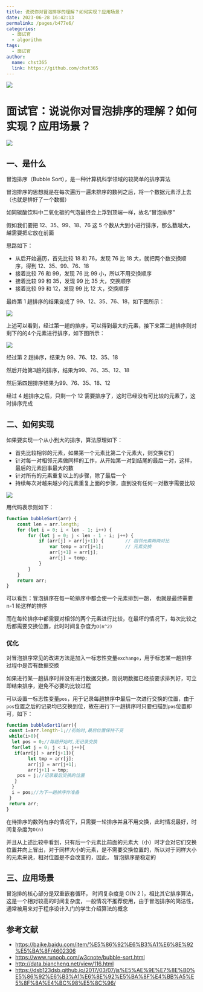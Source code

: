 ```yaml
---
title: 说说你对冒泡排序的理解？如何实现？应用场景？
date: 2023-06-28 16:42:13
permalink: /pages/b477e6/
categories: 
  - 面试官
  - algorithm
tags: 
  - 面试官
author: 
  name: chst365
  link: https://github.com/chst365
---
```

![](https://cdn.jsdelivr.net/gh/chst365/bolgImgs/imgs/topImgs/310.jpg)
# 面试官：说说你对冒泡排序的理解？如何实现？应用场景？

 ![](https://static.vue-js.com/6f5e0850-2652-11ec-a752-75723a64e8f5.png)


## 一、是什么

冒泡排序（Bubble Sort），是一种计算机科学领域的较简单的排序算法

冒泡排序的思想就是在每次遍历一遍未排序的数列之后，将一个数据元素浮上去（也就是排好了一个数据）

如同碳酸饮料中二氧化碳的气泡最终会上浮到顶端一样，故名“冒泡排序”

假如我们要把 12、35、99、18、76 这 5 个数从大到小进行排序，那么数越大，越需要把它放在前面

思路如下：

- 从后开始遍历，首先比较 18 和 76，发现 76 比 18 大，就把两个数交换顺序，得到 12、35、99、76、18
- 接着比较 76 和 99，发现 76 比 99 小，所以不用交换顺序
- 接着比较 99 和 35，发现 99 比 35 大，交换顺序
- 接着比较 99 和 12，发现 99 比 12 大，交换顺序

最终第 1 趟排序的结果变成了 99、12、35、76、18，如下图所示：

 ![](https://static.vue-js.com/7a363770-2652-11ec-8e64-91fdec0f05a1.png)

上述可以看到，经过第一趟的排序，可以得到最大的元素，接下来第二趟排序则对剩下的的4个元素进行排序，如下图所示：

 ![](https://static.vue-js.com/84b9ddf0-2652-11ec-a752-75723a64e8f5.png)

经过第 2 趟排序，结果为 99、76、12、35、18

然后开始第3趟的排序，结果为99、76、35、12、18

然后第四趟排序结果为99、76、35、18、12

经过 4 趟排序之后，只剩一个 12 需要排序了，这时已经没有可比较的元素了，这时排序完成

## 二、如何实现

如果要实现一个从小到大的排序，算法原理如下：

- 首先比较相邻的元素，如果第一个元素比第二个元素大，则交换它们
- 针对每一对相邻元素做同样的工作，从开始第一对到结尾的最后一对，这样，最后的元素回事最大的数
- 针对所有的元素重复以上的步骤，除了最后一个
- 持续每次对越来越少的元素重复上面的步骤，直到没有任何一对数字需要比较

![](https://www.runoob.com/wp-content/uploads/2019/03/bubbleSort.gif)

用代码表示则如下：

```js
function bubbleSort(arr) {
    const len = arr.length;
    for (let i = 0; i < len - 1; i++) {
        for (let j = 0; j < len - 1 - i; j++) {
            if (arr[j] > arr[j+1]) {        // 相邻元素两两对比
                var temp = arr[j+1];        // 元素交换
                arr[j+1] = arr[j];
                arr[j] = temp;
            }
        }
    }
    return arr;
}
```

可以看到：冒泡排序在每一轮排序中都会使一个元素排到一趟， 也就是最终需要 n-1 轮这样的排序

而在每轮排序中都需要对相邻的两个元素进行比较，在最坏的情况下，每次比较之后都需要交换位置，此时时间复杂度为`O(n^2)`



### 优化

对冒泡排序常见的改进方法是加入一标志性变量`exchange`，用于标志某一趟排序过程中是否有数据交换

如果进行某一趟排序时并没有进行数据交换，则说明数据已经按要求排列好，可立即结束排序，避免不必要的比较过程

可以设置一标志性变量`pos`，用于记录每趟排序中最后一次进行交换的位置，由于`pos`位置之后的记录均已交换到位，故在进行下一趟排序时只要扫描到`pos`位置即可，如下：

```js
function bubbleSort1(arr){
 const i=arr.length-1;//初始时,最后位置保持不变  
 while(i>0){
  let pos = 0;//每趟开始时,无记录交换
  for(let j = 0; j < i; j++){
   if(arr[j] > arr[j+1]){
        let tmp = arr[j];
        arr[j] = arr[j+1];
        arr[j+1] = tmp;
    pos = j;//记录最后交换的位置  
   }   
  }
  i = pos;//为下一趟排序作准备
 }
 return arr;
}
```

在待排序的数列有序的情况下，只需要一轮排序并且不用交换，此时情况最好，时间复杂度为`O(n)`

并且从上述比较中看到，只有后一个元素比前面的元素大（小）时才会对它们交换位置并向上冒出，对于同样大小的元素，是不需要交换位置的，所以对于同样大小的元素来说，相对位置是不会改变的，因此， 冒泡排序是稳定的





## 三、应用场景
冒泡排的核心部分是双重嵌套循环，
时间复杂度是 O(N 2 )，相比其它排序算法，这是一个相对较高的时间复杂度，一般情况不推荐使用，由于冒泡排序的简洁性，通常被用来对于程序设计入门的学生介绍算法的概念

## 参考文献

- https://baike.baidu.com/item/%E5%86%92%E6%B3%A1%E6%8E%92%E5%BA%8F/4602306
- https://www.runoob.com/w3cnote/bubble-sort.html
- http://data.biancheng.net/view/116.html
- https://dsb123dsb.github.io/2017/03/07/js%E5%AE%9E%E7%8E%B0%E5%86%92%E6%B3%A1%E6%8E%92%E5%BA%8F%E4%BB%A5%E5%8F%8A%E4%BC%98%E5%8C%96/